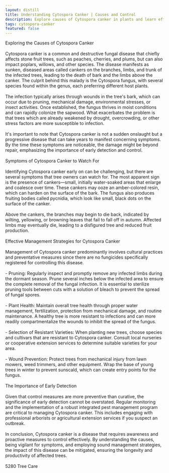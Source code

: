 ```yaml
---
layout: distill
title: Understanding Cytospora Canker | Causes and Control
description: Explore causes of Cytospora canker in plants and learn effective strategies for control in this informative guide.
tags: cytospora-canker
featured: false
---
```


Exploring the Causes of Cytospora Canker<br /><br />Cytospora canker is a common and destructive fungal disease that chiefly affects stone fruit trees, such as peaches, cherries, and plums, but can also impact poplars, willows, and other species. The disease manifests as sunken, diseased areas called cankers on the branches, limbs, and trunk of the infected trees, leading to the death of bark and the limbs above the canker. The culprit behind this malady is the Cytospora fungus, with several species found within the genus, each preferring different host plants.<br /><br />The infection typically arises through wounds in the tree's bark, which can occur due to pruning, mechanical damage, environmental stresses, or insect activities. Once established, the fungus thrives in moist conditions and can rapidly colonize the sapwood. What exacerbates the problem is that trees which are already weakened by drought, overcrowding, or other stress factors are more susceptible to infection.<br /><br />It's important to note that Cytospora canker is not a sudden onslaught but a progressive disease that can take years to manifest concerning symptoms. By the time these symptoms are noticeable, the damage might be beyond repair, emphasizing the importance of early detection and control.<br /><br />Symptoms of Cytospora Canker to Watch For<br /><br />Identifying Cytospora canker early on can be challenging, but there are several symptoms that tree owners can watch for. The most apparent sign is the presence of cankers—small, initially water-soaked areas that enlarge and coalesce over time. These cankers may ooze an amber-colored resin, which can harden on the surface of the bark. The fungus also produces fruiting bodies called pycnidia, which look like small, black dots on the surface of the canker.<br /><br />Above the cankers, the branches may begin to die back, indicated by wilting, yellowing, or browning leaves that fail to fall off in autumn. Affected limbs may eventually die, leading to a disfigured tree and reduced fruit production.<br /><br />Effective Management Strategies for Cytospora Canker<br /><br />Management of Cytospora canker predominantly involves cultural practices and preventative measures since there are no fungicides specifically registered for controlling this disease.<br /><br />- Pruning: Regularly inspect and promptly remove any infected limbs during the dormant season. Prune several inches below the infected area to ensure the complete removal of the fungal infection. It is essential to sterilize pruning tools between cuts with a solution of bleach to prevent the spread of fungal spores.<br /><br />- Plant Health: Maintain overall tree health through proper water management, fertilization, protection from mechanical damage, and routine maintenance. A healthy tree is more resistant to infections and can more readily compartmentalize the wounds to inhibit the spread of the fungus.<br /><br />- Selection of Resistant Varieties: When planting new trees, choose species and cultivars that are resistant to Cytospora canker. Consult local nurseries or cooperative extension services to determine suitable varieties for your area.<br /><br />- Wound Prevention: Protect trees from mechanical injury from lawn mowers, weed trimmers, and other equipment. Wrap the base of young trees in winter to prevent sunscald, which can create entry points for the fungus.<br /><br />The Importance of Early Detection<br /><br />Given that control measures are more preventive than curative, the significance of early detection cannot be overstated. Regular monitoring and the implementation of a robust integrated pest management program are critical to managing Cytospora canker. This includes engaging with professional arborists or agricultural extension services if you suspect an outbreak.<br /><br />In conclusion, Cytospora canker is a disease that requires awareness and proactive measures to control effectively. By understanding the causes, being vigilant for symptoms, and employing sound management strategies, the impact of this disease can be mitigated, ensuring the longevity and productivity of affected trees.<br /><br />5280 Tree Care
